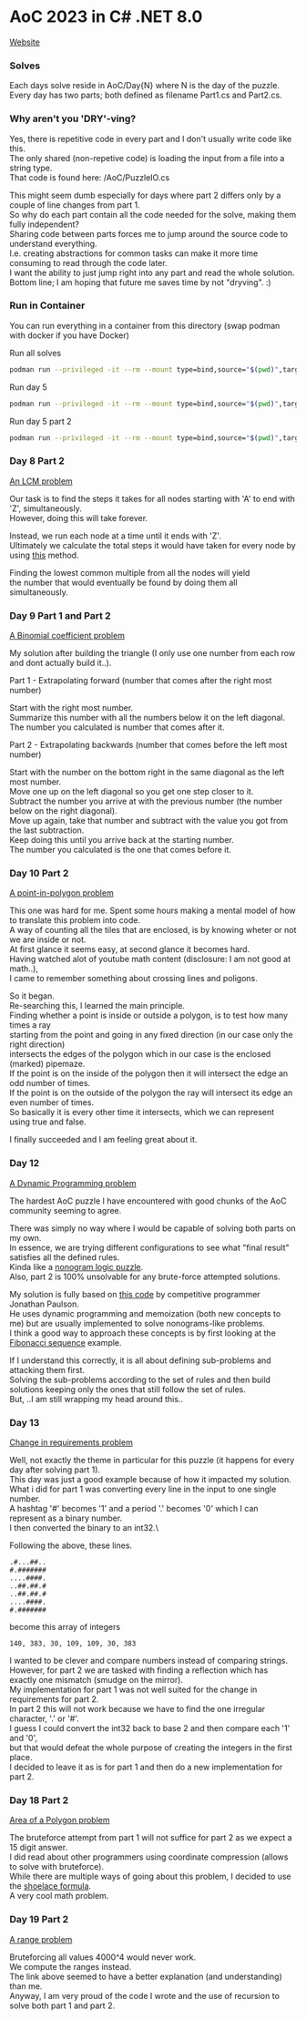 # AoC 2023 in C# .NET 8.0

[Website](https://adventofcode.com/2023)

### Solves

Each days solve reside in AoC/Day{N} where N is the day of the puzzle.\
Every day has two parts; both defined as filename Part1.cs and Part2.cs.

### Why aren't you 'DRY'-ving?

Yes, there is repetitive code in every part and I don't usually write code like this.\
The only shared (non-repetive code) is loading the input from a file into a string type.\
That code is found here: /AoC/PuzzleIO.cs

This might seem dumb especially for days where part 2 differs only by a couple of line changes from part 1.\
So why do each part contain all the code needed for the solve, making them fully independent?\
Sharing code between parts forces me to jump around the source code to understand everything.\
I.e. creating abstractions for common tasks can make it more time consuming to read through the code later.\
I want the ability to just jump right into any part and read the whole solution.\
Bottom line; I am hoping that future me saves time by not "dryving". :)

### Run in Container

You can run everything in a container from this directory (swap podman with docker if you have Docker)

Run all solves
```sh
podman run --privileged -it --rm --mount type=bind,source="$(pwd)",target=/App --workdir /App mcr.microsoft.com/dotnet/sdk:8.0 dotnet run
```

Run day 5
```sh
podman run --privileged -it --rm --mount type=bind,source="$(pwd)",target=/App --workdir /App mcr.microsoft.com/dotnet/sdk:8.0 dotnet run 5
```

Run day 5 part 2
```sh
podman run --privileged -it --rm --mount type=bind,source="$(pwd)",target=/App --workdir /App mcr.microsoft.com/dotnet/sdk:8.0 dotnet run 5 2
```

### Day 8 Part 2

[An LCM problem](https://en.wikipedia.org/wiki/Least_common_multiple)

Our task is to find the steps it takes for all nodes starting with 'A' to end with 'Z', simultaneously.\
However, doing this will take forever.

Instead, we run each node at a time until it ends with 'Z'.\
Ultimately we calculate the total steps it would have taken for every node by using [this](https://en.wikipedia.org/wiki/Least_common_multiple#Gears_problem) method.

Finding the lowest common multiple from all the nodes will yield\
the number that would eventually be found by doing them all simultaneously.

### Day 9 Part 1 and Part 2

[A Binomial coefficient problem](https://en.wikipedia.org/wiki/Binomial_coefficient)

My solution after building the triangle (I only use one number from each row and dont actually build it..).

Part 1 - Extrapolating forward (number that comes after the right most number)

Start with the right most number.\
Summarize this number with all the numbers below it on the left diagonal.\
The number you calculated is number that comes after it.

Part 2 - Extrapolating backwards (number that comes before the left most number)

Start with the number on the bottom right in the same diagonal as the left most number.\
Move one up on the left diagonal so you get one step closer to it.\
Subtract the number you arrive at with the previous number (the number below on the right diagonal).\
Move up again, take that number and subtract with the value you got from the last subtraction.\
Keep doing this until you arrive back at the starting number.\
The number you calculated is the one that comes before it.

### Day 10 Part 2

[A point-in-polygon problem](https://en.wikipedia.org/wiki/Point_in_polygon)

This one was hard for me. Spent some hours making a mental model of how to translate this problem into code.\
A way of counting all the tiles that are enclosed, is by knowing wheter or not we are inside or not.\
At first glance it seems easy, at second glance it becomes hard.\
Having watched alot of youtube math content (disclosure: I am not good at math..),\
I came to remember something about crossing lines and poligons.

So it began.\
Re-searching this, I learned the main principle.\
Finding whether a point is inside or outside a polygon, is to test how many times a ray\
starting from the point and going in any fixed direction (in our case only the right direction)\
intersects the edges of the polygon which in our case is the enclosed (marked) pipemaze.\
If the point is on the inside of the polygon then it will intersect the edge an odd number of times.\
If the point is on the outside of the polygon the ray will intersect its edge an even number of times.\
So basically it is every other time it intersects, which we can represent using true and false.

I finally succeeded and I am feeling great about it.

### Day 12

[A Dynamic Programming problem](https://en.wikipedia.org/wiki/Dynamic_programming)

The hardest AoC puzzle I have encountered with good chunks of the AoC community seeming to agree.

There was simply no way where I would be capable of solving both parts on my own.\
In essence, we are trying different configurations to see what "final result" satisfies all the defined rules.\
Kinda like a [nonogram logic puzzle](https://en.wikipedia.org/wiki/Nonogram#Example).\
Also, part 2 is 100% unsolvable for any brute-force attempted solutions.

My solution is fully based on [this code](https://github.com/jonathanpaulson/AdventOfCode/blob/master/2023/12.py) by competitive programmer Jonathan Paulson.\
He uses dynamic programming and memoization (both new concepts to me) but are usually implemented to solve nonograms-like problems.\
I think a good way to approach these concepts is by first looking at the [Fibonacci sequence](https://en.wikipedia.org/wiki/Dynamic_programming#Fibonacci_sequence) example.

If I understand this correctly, it is all about defining sub-problems and attacking them first.\
Solving the sub-problems according to the set of rules and then build solutions keeping only the ones that still follow the set of rules.\
But, ..I am still wrapping my head around this..

### Day 13

[Change in requirements problem](https://en.wikipedia.org/wiki/Scrum_(software_development)#Sprint_planning)

Well, not exactly the theme in particular for this puzzle (it happens for every day after solving part 1).\
This day was just a good example because of how it impacted my solution.\
What i did for part 1 was converting every line in the input to one single number.\
A hashtag '#' becomes '1' and a period '.' becomes '0' which I can represent as a binary number.\
I then converted the binary to an int32.\

Following the above, these lines.

```
.#...##..
#.#######
....####.
..##.##.#
..##.##.#
....####.
#.#######
```

become this array of integers

```
140, 383, 30, 109, 109, 30, 383
```

I wanted to be clever and compare numbers instead of comparing strings.\
However, for part 2 we are tasked with finding a reflection which has exactly one mismatch (smudge on the mirror).\
My implementation for part 1 was not well suited for the change in requirements for part 2.\
In part 2 this will not work because we have to find the one irregular character, '.' or '#'.\
I guess I could convert the int32 back to base 2 and then compare each '1' and '0',\
but that would defeat the whole purpose of creating the integers in the first place.\
I decided to leave it as is for part 1 and then do a new implementation for part 2.


### Day 18 Part 2

[Area of a Polygon problem](https://en.wikipedia.org/wiki/Shoelace_formula)

The bruteforce attempt from part 1 will not suffice for part 2 as we expect a 15 digit answer.\
I did read about other programmers using coordinate compression (allows to solve with bruteforce).\
While there are multiple ways of going about this problem, I decided to use the [shoelace formula](https://en.wikipedia.org/wiki/Shoelace_formula#Example).\
A very cool math problem.


### Day 19 Part 2

[A range problem](https://advent-of-code.xavd.id/writeups/2023/day/19/#part-2)

Bruteforcing all values 4000^4 would never work.\
We compute the ranges instead.\
The link above seemed to have a better explanation (and understanding) than me.\
Anyway, I am very proud of the code I wrote and the use of recursion to solve both part 1 and part 2.
